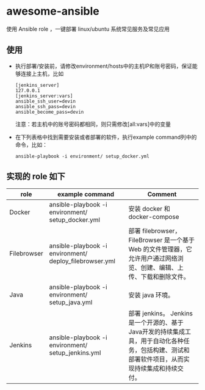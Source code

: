 # awesome-ansible

使用 Ansible role ，一键部署 linux/ubuntu 系统常见服务及常见应用

## 使用
- 执行部署/安装前，请修改environment/hosts中的主机IP和账号密码，保证能够连接上主机，比如
  ```
  [jenkins_server]
  127.0.0.1
  [jenkins_server:vars]
  ansible_ssh_user=devin
  ansible_ssh_pass=devin  
  ansible_become_pass=devin
  ```
  
  注意：若主机中的账号密码都相同，则只需修改[all:vars]中的变量

- 在下列表格中找到需要安装或者部署的软件，执行example command列中的命令，比如：
  
  ```
  ansible-playbook -i environment/ setup_docker.yml 
  ```

## 实现的 role 如下

| role              | example command                                         | Comment                                                                                                                |
| ----------------- | ------------------------------------------------------- | ---------------------------------------------------------------------------------------------------------------------- |
| Docker            | ansible-playbook -i environment/ setup_docker.yml       | 安装 docker 和 docker-compose                                                                                          |
| Filebrowser       | ansible-playbook -i environment/ deploy_filebrowser.yml | 部署 filebrowser， FileBrowser 是一个基于 Web 的文件管理器，它允许用户通过网络浏览、创建、编辑、上传、下载和删除文件。 |
| Java        |       ansible-playbook -i environment/ setup_java.yml         | 安装 java 环境。                                                                                                       |
| Jenkins           | ansible-playbook -i environment/ setup_jenkins.yml      | 部署 jenkins。 Jenkins是一个开源的、基于Java开发的持续集成工具，用于自动化各种任务，包括构建、测试和部署软件项目，从而实现持续集成和持续交付。                                                                                                        |
